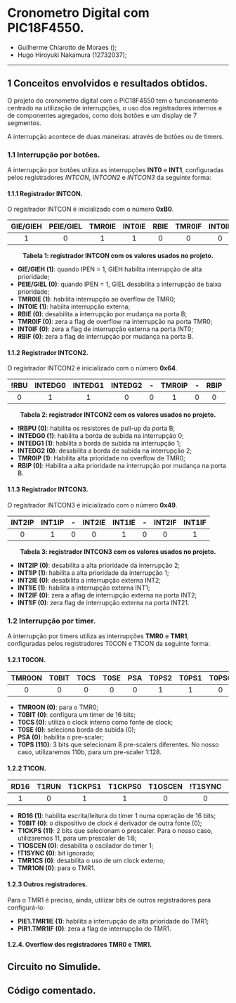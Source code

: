 # Cronometro Digital com PIC18F4550.

* Guilherme Chiarotto de Moraes ();
* Hugo Hiroyuki Nakamura (12732037);

---

## 1 Conceitos envolvidos e resultados obtidos.

O projeto do cronometro digital com o PIC18F4550 tem o funcionamento centrado na utilização de interrupções, o uso dos registradores internos e de componentes agregados, como dois botões e um display de 7 segmentos.

A interrupção acontece de duas maneiras: através de botões ou de timers.

### 1.1 Interrupção por botões.

A interrupção por botões utiliza as interrupções **INT0** e **INT1**, configuradas pelos registradores *INTCON*, *INTCON2* e *INTCON3* da seguinte forma:

#### 1.1.1 Registrador INTCON.

O registrador INTCON é inicializado com o número **0xB0**.

<p align = center>

| GIE/GIEH 	| PEIE/GIEL 	| TMR0IE 	| INT0IE 	| RBIE 	| TMR0IF 	| INT0IF 	| RBIF 	|
|:--------:	|:---------:	|:------:	|:------:	|:----:	|:------:	|:------:	|:----:	|
|     1    	|     0     	|    1   	|    1   	|   0  	|    0   	|    0   	|   0  	|

</p>
<p align=center> 
    <b>Tabela 1: registrador INTCON com os valores usados no projeto.</b>
</p>

* **GIE/GIEH (1)**: quando IPEN = 1, GIEH habilita interrupção de alta prioridade;
* **PEIE/GIEL (0)**: quando IPEN = 1, GIEL desabilita a interrupção de baixa prioridade;
* **TMR0IE (1)**: habilita interrupção ao overflow de TMR0;
* **INT0IE (1)**: habiita interrupção externa;
* **RBIE (0)**: desabilita a interrupção por mudança na porta B;
* **TMR0IF (0)**: zera a flag de overflow na interrupção na porta TMR0;
* **INT0IF (0)**: zera a flag de interrupção externa na porta INT0;
* **RBIF (0)**: zera a flag de interrupção por mudança na porta B.

#### 1.1.2 Registrador INTCON2.

O registrador INTCON2 é inicializado com o número **0x64**.

<p align = center>

| !RBU 	| INTEDG0 	| INTEDG1 	| INTEDG2 	| - 	| TMR0IP 	| - 	| RBIP 	|
|:----:	|:-------:	|:-------:	|:-------:	|:-:	|:------:	|:-:	|:----:	|
|   0  	|    1    	|    1    	|    0    	| 0 	|    1   	| 0 	|   0  	|

</p>
<p align=center> 
    <b>Tabela 2: registrador INTCON2 com os valores usados no projeto.</b>
</p>

* **!RBPU (0)**: habilita os resistores de pull-up da porta B;
* **INTEDG0 (1)**: habilita a borda de subida na interrupção 0;
* **INTEDG1 (1)**: habilita a borda de subida na interrupção 1;
* **INTEDG2 (0)**: desabilita a borda de subida na interrupção 2;
* **TMR0IP (1)**: Habilita alta prioridade no overflow de TMR0;
* **RBIP (0)**: Habilita a alta prioridade na interrupção por mudança na porta B.

#### 1.1.3 Registrador INTCON3.

O registrador INTCON3 é inicializado com o número **0x49**.

<p align=center> 

| INT2IP 	| INT1IP 	| - 	| INT2IE 	| INT1IE 	| - 	| INT2IF 	| INT1IF 	|
|:------:	|:------:	|:-:	|:------:	|:------:	|:-:	|:------:	|:------:	|
|    0   	|    1   	| 0 	|    0   	|    1   	| 0 	|    0   	|    1   	|
</p>
<p align=center> 
    <b>Tabela 3: registrador INTCON3 com os valores usados no projeto.</b>
</p>

* **INT2IP (0)**: desabilita a alta prioridade da interrupção 2;
* **INT1IP (1)**: habilita a alta prioridade da interrupção 1;
* **INT2IE (0)**: desabilita a interrupção externa INT2;
* **INT1IE (1)**: habilita a interrupção externa INT1;
* **INT2IF (0)**: zera a aflag de interrupção externa na porta INT2;
* **INT1IF (0)**: zera flag de interrupção externa na porta INT21.

### 1.2 Interrupção por timer.

A interrupção por timers utiliza as interrupções **TMR0** e **TMR1**, configuradas pelos registradores T0CON e T1CON da seguinte forma:

#### 1.2.1 T0CON.

| TMR0ON 	| T0BIT 	| T0CS 	| T0SE 	| PSA 	| T0PS2 	| T0PS1 	| T0PS0 	|
|:------:	|:-----:	|:----:	|:----:	|:---:	|:-----:	|:-----:	|:-----:	|
|    0   	|   0   	|   0  	|   0  	|  0  	|   1   	|   1   	|   0   	|

* **TMR0ON (0)**: para o TMR0;
* **T0BIT (0)**: configura um timer de 16 bits;
* **T0CS (0)**: utiliza o clock interno como fonte de clock;
* **T0SE (0)**: seleciona borda de subida (0);
* **PSA (0)**: habilita o pre-scaler;
* **T0PS (110)**: 3 bits que selecionam 8 pre-scalers diferentes. No nosso caso, utilizaremos 110b, para um pre-scaler 1:128.

#### 1.2.2 T1CON.

| RD16 	| T1RUN 	| T1CKPS1 	| T1CKPS0 	| T1OSCEN 	| !T1SYNC 	| TMR1CS 	| TMR1ON 	|
|:----:	|:-----:	|:-------:	|:-------:	|:-------:	|:-------:	|:------:	|:------:	|
|   1  	|   0   	|    1    	|    1    	|    0    	|    0    	|    0   	|    0   	|

* **RD16 (1)**: habilita escrita/leitura do timer 1 numa operação de 16 bits;
* **T0BIT (0)**: o dispositivo de clock é derivador de outra fonte (0);
* **T1CKPS (11)**: 2 bits que selecionam o prescaler. Para o nosso caso, utilizaremos 11, para um prescaler de 1:8;
* **T1OSCEN (0)**: desabilita o oscilador do timer 1;
* **!T1SYNC (0)**: bit ignorado;
* **TMR1CS (0)**: desabilita o uso de um clock externo;
* **TMR1ON (0)**: para o TMR1.

#### 1.2.3 Outros registradores.

Para o TMR1 é preciso, ainda, utilizar bits de outros registradores para configurá-lo:

* **PIE1.TMR1IE (1)**: habilita a interrupção de alta prioridade do TMR1;
* **PIR1.TMR1IF (0)**: zera a flag de interrupção do TMR1.

#### 1.2.4. Overflow dos registradores TMR0 e TMR1.

## Circuito no Simulide.

## Código comentado.